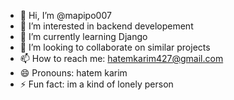 - 👋 Hi, I’m @mapipo007
- 👀 I’m interested in backend developement
- 🌱 I’m currently learning Django
- 💞️ I’m looking to collaborate on similar projects
- 📫 How to reach me: hatemkarim427@gmail.com
- 😄 Pronouns: hatem karim
- ⚡ Fun fact: im a kind of lonely person

<!---
mapipo007/mapipo007 is a ✨ special ✨ repository because its `README.md` (this file) appears on your GitHub profile.
You can click the Preview link to take a look at your changes.
--->
